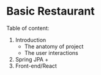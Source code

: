 # Basic Restaurant 

Table of content:

1. Introduction
   + The anatomy of project
   + The user interactions
2. Spring JPA
   + 
3. Front-end/React
